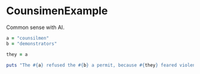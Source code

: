 # CounsimenExample
Common sense with AI.

~~~ruby
a = "counsilmen"
b = "demonstrators"

they = a

puts "The #{a} refused the #{b} a permit, because #{they} feared violence."
~~~

